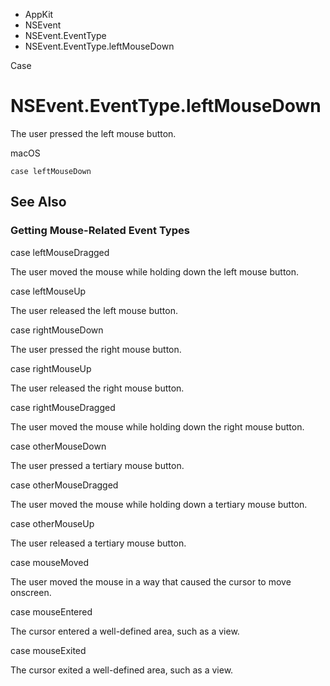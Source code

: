 

- AppKit
- NSEvent
- NSEvent.EventType
-  NSEvent.EventType.leftMouseDown 

Case

# NSEvent.EventType.leftMouseDown

The user pressed the left mouse button.

macOS

``` source
case leftMouseDown
```

## See Also

### Getting Mouse-Related Event Types

case leftMouseDragged

The user moved the mouse while holding down the left mouse button.

case leftMouseUp

The user released the left mouse button.

case rightMouseDown

The user pressed the right mouse button.

case rightMouseUp

The user released the right mouse button.

case rightMouseDragged

The user moved the mouse while holding down the right mouse button.

case otherMouseDown

The user pressed a tertiary mouse button.

case otherMouseDragged

The user moved the mouse while holding down a tertiary mouse button.

case otherMouseUp

The user released a tertiary mouse button.

case mouseMoved

The user moved the mouse in a way that caused the cursor to move onscreen.

case mouseEntered

The cursor entered a well-defined area, such as a view.

case mouseExited

The cursor exited a well-defined area, such as a view.

